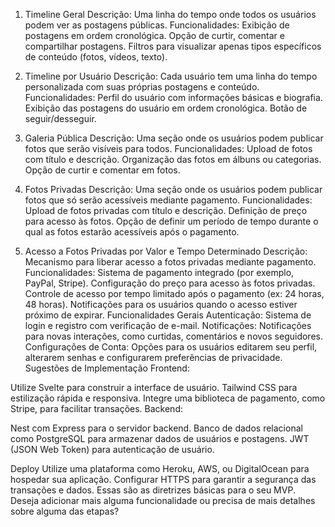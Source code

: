 1. Timeline Geral
   Descrição: Uma linha do tempo onde todos os usuários podem ver as postagens públicas.
   Funcionalidades:
   Exibição de postagens em ordem cronológica.
   Opção de curtir, comentar e compartilhar postagens.
   Filtros para visualizar apenas tipos específicos de conteúdo (fotos, vídeos, texto).

2. Timeline por Usuário
   Descrição: Cada usuário tem uma linha do tempo personalizada com suas próprias postagens e conteúdo.
   Funcionalidades:
   Perfil do usuário com informações básicas e biografia.
   Exibição das postagens do usuário em ordem cronológica.
   Botão de seguir/desseguir.

3. Galeria Pública
   Descrição: Uma seção onde os usuários podem publicar fotos que serão visíveis para todos.
   Funcionalidades:
   Upload de fotos com título e descrição.
   Organização das fotos em álbuns ou categorias.
   Opção de curtir e comentar em fotos.

4. Fotos Privadas
   Descrição: Uma seção onde os usuários podem publicar fotos que só serão acessíveis mediante pagamento.
   Funcionalidades:
   Upload de fotos privadas com título e descrição.
   Definição de preço para acesso às fotos.
   Opção de definir um período de tempo durante o qual as fotos estarão acessíveis após o pagamento.

5. Acesso a Fotos Privadas por Valor e Tempo Determinado
   Descrição: Mecanismo para liberar acesso a fotos privadas mediante pagamento.
   Funcionalidades:
   Sistema de pagamento integrado (por exemplo, PayPal, Stripe).
   Configuração do preço para acesso às fotos privadas.
   Controle de acesso por tempo limitado após o pagamento (ex: 24 horas, 48 horas).
   Notificações para os usuários quando o acesso estiver próximo de expirar.
   Funcionalidades Gerais
   Autenticação: Sistema de login e registro com verificação de e-mail.
   Notificações: Notificações para novas interações, como curtidas, comentários e novos seguidores.
   Configurações de Conta: Opções para os usuários editarem seu perfil, alterarem senhas e configurarem preferências de privacidade.
   Sugestões de Implementação
   Frontend:

Utilize Svelte para construir a interface de usuário.
Tailwind CSS para estilização rápida e responsiva.
Integre uma biblioteca de pagamento, como Stripe, para facilitar transações.
Backend:

Nest com Express para o servidor backend.
Banco de dados relacional como PostgreSQL para armazenar dados de usuários e postagens.
JWT (JSON Web Token) para autenticação de usuário.

Deploy
Utilize uma plataforma como Heroku, AWS, ou DigitalOcean para hospedar sua aplicação.
Configurar HTTPS para garantir a segurança das transações e dados.
Essas são as diretrizes básicas para o seu MVP. Deseja adicionar mais alguma funcionalidade ou precisa de mais detalhes sobre alguma das etapas?
